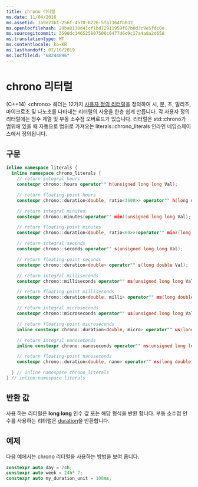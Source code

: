 ```yaml
---
title: chrono 리터럴
ms.date: 11/04/2016
ms.assetid: 1a9e23b1-256f-4570-8226-5fa7364fb032
ms.openlocfilehash: 28ba8138d41cf1bd72911959f07b0d3c9e5fdc0e
ms.sourcegitcommit: 3590dc146525807500c0477d6c9c17a4a8a2d658
ms.translationtype: MT
ms.contentlocale: ko-KR
ms.lasthandoff: 07/16/2019
ms.locfileid: "68244896"
---
```

# <a name="chrono-literals"></a>chrono 리터럴

(C++14) \<chrono> 헤더는 12가지 [사용자 정의 리터럴](../cpp/user-defined-literals-cpp.md)을 정의하여 시, 분, 초, 밀리초, 마이크로초 및 나노초를 나타내는 리터럴의 사용을 한층 쉽게 만듭니다. 각 사용자 정의 리터럴에는 정수 계열 및 부동 소수점 오버로드가 있습니다. 리터럴은 std::chrono가 범위에 있을 때 자동으로 범위로 가져오는 literals::chrono_literals 인라인 네임스페이스에서 정의됩니다.

## <a name="syntax"></a>구문

```cpp
inline namespace literals {
  inline namespace chrono_literals {
    // return integral hours
    constexpr chrono::hours operator"" h(unsigned long long Val);

    // return floating-point hours
    constexpr chrono::duration<double, ratio<3600>> operator"" h(long double Val);

    // return integral minutes
    constexpr chrono::minutes(operator"" min)(unsigned long long Val);

    // return floating-point minutes
    constexpr chrono::duration<double, ratio<60>>(operator"" min)(long double Val);

    // return integral seconds
    constexpr chrono::seconds operator"" s(unsigned long long Val);

    // return floating-point seconds
    constexpr chrono::duration<double> operator"" s(long double Val);

    // return integral milliseconds
    constexpr chrono::milliseconds operator"" ms(unsigned long long Val);

    // return floating-point milliseconds
    constexpr chrono::duration<double, milli> operator"" ms(long double Val);

    // return integral microseconds
    constexpr chrono::microseconds operator"" us(unsigned long long Val);

    // return floating-point microseconds
    inline constexpr chrono::duration<double, micro> operator"" us(long double Val);

    // return integral nanoseconds
    inline constexpr chrono::nanoseconds operator"" ns(unsigned long long Val);

    // return floating-point nanoseconds
    constexpr chrono::duration<double, nano> operator"" ns(long double Val);

  } // inline namespace chrono_literals
} // inline namespace literals
```

## <a name="return-value"></a>반환 값

사용 하는 리터럴은 **long long** 인수 값 또는 해당 형식을 반환 합니다. 부동 소수점 인수를 사용하는 리터럴은 [duration](../standard-library/duration-class.md)을 반환합니다.

## <a name="example"></a>예제

다음 예에서는 chrono 리터럴을 사용하는 방법을 보여 줍니다.

```cpp
constexpr auto day = 24h;
constexpr auto week = 24h* 7;
constexpr auto my_duration_unit = 108ms;
```
